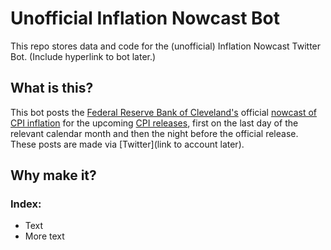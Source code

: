 # Unofficial Inflation Nowcast Bot
This repo stores data and code for the (unofficial) Inflation Nowcast Twitter Bot. (Include hyperlink to bot later.)

## What is this?
This bot posts the [Federal Reserve Bank of Cleveland's](https://www.clevelandfed.org/) official [nowcast of CPI inflation](https://www.clevelandfed.org/indicators-and-data/inflation-nowcasting) for the upcoming [CPI releases](https://www.bls.gov/cpi/), first on the last day of the relevant calendar month and then the night before the official release. These posts are made via [Twitter](link to account later).

## Why make it?

### Index:
* Text
* More text
